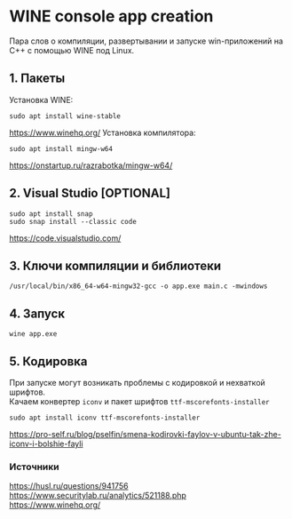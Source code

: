 # WINE console app creation
Пара слов о компиляции, развертывании и запуске win-приложений на C++ с помощью WINE под Linux.
## 1. Пакеты
Установка WINE:
```
sudo apt install wine-stable
```
https://www.winehq.org/
Установка компилятора:
```
sudo apt install mingw-w64
```
https://onstartup.ru/razrabotka/mingw-w64/
## 2. Visual Studio [OPTIONAL]
```
sudo apt install snap
sudo snap install --classic code
```
https://code.visualstudio.com/
## 3. Ключи компиляции и библиотеки
```
/usr/local/bin/x86_64-w64-mingw32-gcc -o app.exe main.c -mwindows
```
## 4. Запуск
```
wine app.exe
```
## 5. Кодировка
При запуске могут возникать проблемы с кодировкой и нехваткой шрифтов.  
Качаем конвертер `iconv` и пакет шрифтов  `ttf-mscorefonts-installer`  
```
sudo apt install iconv ttf-mscorefonts-installer
```
https://pro-self.ru/blog/pselfin/smena-kodirovki-faylov-v-ubuntu-tak-zhe-iconv-i-bolshie-fayli
### Источники
https://husl.ru/questions/941756  
https://www.securitylab.ru/analytics/521188.php  
https://www.winehq.org/
